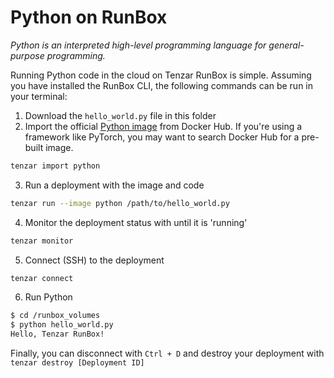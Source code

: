 # Python on RunBox

*Python is an interpreted high-level programming language for general-purpose programming.*

Running Python code in the cloud on Tenzar RunBox is simple. Assuming you have installed the RunBox CLI, the following commands can be run in your terminal:

1. Download the `hello_world.py` file in this folder
2. Import the official [Python image](https://hub.docker.com/_/python/) from Docker Hub. If you're using a framework like PyTorch, you may want to search Docker Hub for a pre-built image.
```bash
tenzar import python
```
3. Run a deployment with the image and code
```bash
tenzar run --image python /path/to/hello_world.py
```
4. Monitor the deployment status with until it is 'running'
```bash
tenzar monitor
```
5. Connect (SSH) to the deployment
```bash
tenzar connect
```
6. Run Python
```bash
$ cd /runbox_volumes
$ python hello_world.py
Hello, Tenzar RunBox!
```

Finally, you can disconnect with `Ctrl + D` and destroy your deployment with `tenzar destroy [Deployment ID]`
